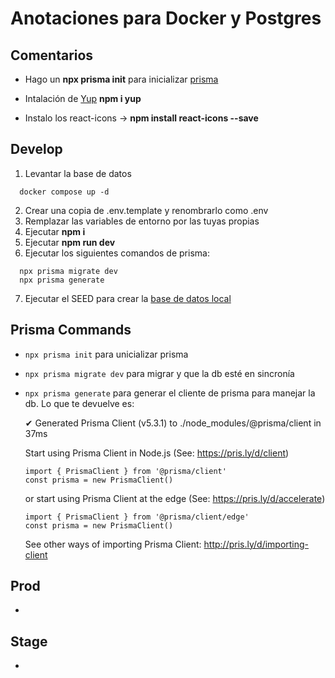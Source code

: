 # Anotaciones para Docker y Postgres

## Comentarios

- Hago un **npx prisma init** para inicializar [prisma](https://vercel.com/guides/nextjs-prisma-postgres)

- Intalación de [Yup](https://www.npmjs.com/package/yup?activeTab=code) **npm i yup**

- Instalo los react-icons -> **npm install react-icons --save**

## Develop

1. Levantar la base de datos
  ```
    docker compose up -d
  ```
2. Crear una copia de .env.template y renombrarlo como .env
3. Remplazar las variables de entorno por las tuyas propias
4. Ejecutar **npm i**
5. Ejecutar **npm run dev**
6. Ejecutar los siguientes comandos de prisma:
  ```
    npx prisma migrate dev
    npx prisma generate
  ```
7. Ejecutar el SEED para crear la [base de datos local](localhost:3000/api/seed)

## Prisma Commands

- `npx prisma init` para unicializar prisma
- `npx prisma migrate dev` para migrar y que la db esté en sincronía
- `npx prisma generate` para generar el cliente de prisma para manejar la db. Lo que te devuelve es:

  ✔ Generated Prisma Client (v5.3.1) to ./node_modules/@prisma/client in 37ms

  Start using Prisma Client in Node.js (See: https://pris.ly/d/client)
  ```
  import { PrismaClient } from '@prisma/client'
  const prisma = new PrismaClient()
  ```
  or start using Prisma Client at the edge (See: https://pris.ly/d/accelerate)
  ```
  import { PrismaClient } from '@prisma/client/edge'
  const prisma = new PrismaClient()
  ```
  See other ways of importing Prisma Client: http://pris.ly/d/importing-client

## Prod

- 

## Stage

- 
